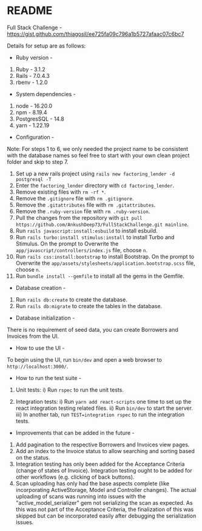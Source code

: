 # README

Full Stack Challenge - https://gist.github.com/thiagosil/ee725fa09c796a1b5727afaac07c6bc7

Details for setup are as follows:

* Ruby version -
1. Ruby - 3.1.2
2. Rails - 7.0.4.3
3. rbenv - 1.2.0

* System dependencies -
1. node - 16.20.0
2. npm - 8.19.4
3. PostgresSQL - 14.8
4. yarn - 1.22.19

* Configuration -

Note: For steps 1 to 6, we only needed the project name to be consistent with the database names so feel free to start with your own clean project folder and skip to step 7.

1. Set up a new rails project using ```rails new factoring_lender -d postgresql -T```
2. Enter the ```factoring_lender``` directory with ```cd factoring_lender```.
3. Remove existing files with ```rm -rf *```.
4. Remove the ```.gitignore``` file with ```rm .gitignore```.
5. Remove the ```.gitattributes``` file with ```rm .gitattributes```.
6. Remove the ```.ruby-version``` file with ```rm .ruby-version```.
7. Pull the changes from the repository with ```git pull https://github.com/AnkushDeep73/FullStackChallenge.git mainline```.
8. Run ```rails javascript:install:esbuild``` to install esbuild.
9. Run ```rails turbo:install stimulus:install``` to install Turbo and Stimulus. On the prompt to Overwrite the ```app/javascript/controllers/index.js``` file, choose ```n```.
10. Run ```rails css:install:bootstrap``` to install Bootstrap. On the prompt to Overwrite the ```app/assets/stylesheets/application.bootstrap.scss``` file, choose ```n```.
11. Run ```bundle install --gemfile``` to install all the gems in the Gemfile.

* Database creation -

1. Run ```rails db:create``` to create the database.
2. Run ```rails db:migrate``` to create the tables in the database.

* Database initialization -

There is no requirement of seed data, you can create Borrowers and Invoices from the UI.

* How to use the UI -

To begin using the UI, run ```bin/dev``` and open a web browser to ```http://localhost:3000/```.

* How to run the test suite -

1. Unit tests:
i) Run ```rspec``` to run the unit tests.

2. Integration tests:
i) Run ```yarn add react-scripts``` one time to set up the react integration testing related files.
ii) Run ```bin/dev``` to start the server.
iii) In another tab, run ```TEST=integration rspec``` to run the integration tests.

* Improvements that can be added in the future -

1. Add pagination to the respective Borrowers and Invoices view pages.
2. Add an index to the Invoice status to allow searching and sorting based on the status.
3. Integration testing has only been added for the Acceptance Criteria (change of states of Invoice). Integration testing ought to be added for other workflows (e.g. clicking of back buttons).
4. Scan uploading has only had the base aspects complete (like incorporating ActiveStorage, Model and Controller changes). The actual uploading of scans was running into issues with the "active_model_serializer" gem not serializing the scan as expected. As this was not part of the Acceptance Criteria, the finalization of this was skipped but can be incorporated easily after debugging the serialization issues.